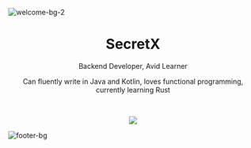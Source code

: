 ![welcome-bg-2](https://user-images.githubusercontent.com/50290580/124369381-11ed1800-dc74-11eb-90a9-2ff2073c3b97.jpg)

<h1 align="center">SecretX</h1>

<p align="center">Backend Developer, Avid Learner</p>
<p align="center">Can fluently write in Java and Kotlin, loves functional programming, currently learning Rust</p>

&nbsp;

<p align="center">
  <img src="https://github-readme-stats.vercel.app/api?username=SecretX33&show_icons=true&theme=radical&count_private=true" />
</p>

![footer-bg](https://user-images.githubusercontent.com/50290580/124369382-144f7200-dc74-11eb-807a-f10a7a502dd9.jpg)

